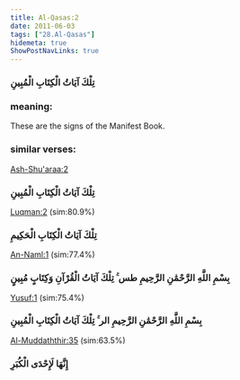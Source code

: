 ```yaml
---
title: Al-Qasas:2
date: 2011-06-03
tags: ["28.Al-Qasas"]
hidemeta: true 
ShowPostNavLinks: true 
---
```

### تِلْكَ آيَاتُ الْكِتَابِ الْمُبِينِ
### meaning: 
These are the signs of the Manifest Book.
### similar verses: 

[Ash-Shu'araa:2](/26/2)

### تِلْكَ آيَاتُ الْكِتَابِ الْمُبِينِ

[Luqman:2](/31/2) (sim:80.9%)

### تِلْكَ آيَاتُ الْكِتَابِ الْحَكِيمِ

[An-Naml:1](/27/1) (sim:77.4%)

### بِسْمِ اللَّهِ الرَّحْمَٰنِ الرَّحِيمِ طس ۚ تِلْكَ آيَاتُ الْقُرْآنِ وَكِتَابٍ مُبِينٍ

[Yusuf:1](/12/1) (sim:75.4%)

### بِسْمِ اللَّهِ الرَّحْمَٰنِ الرَّحِيمِ الر ۚ تِلْكَ آيَاتُ الْكِتَابِ الْمُبِينِ

[Al-Muddaththir:35](/74/35) (sim:63.5%)

### إِنَّهَا لَإِحْدَى الْكُبَرِ
